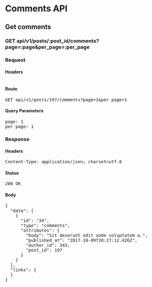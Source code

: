 # Comments API

## Get comments

### GET api/v1/posts/:post_id/comments?page=:page&amp;per_page=:per_page
### Request

#### Headers

<pre></pre>

#### Route

<pre>GET api/v1/posts/197/comments?page=1&amp;per_page=1</pre>

#### Query Parameters

<pre>page: 1
per_page: 1</pre>

### Response

#### Headers

<pre>Content-Type: application/json; charset=utf-8</pre>

#### Status

<pre>200 OK</pre>

#### Body

<pre>{
  "data": [
    {
      "id": "34",
      "type": "comments",
      "attributes": {
        "body": "Sit deserunt odit unde voluptatem a.",
        "published_at": "2017-10-09T20:27:12.426Z",
        "author_id": 343,
        "post_id": 197
      }
    }
  ],
  "links": {
  }
}</pre>
